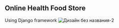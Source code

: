 ## Online Health Food Store
Using Django framework
![Дизайн без названия-2](https://github.com/LeraPolovinkina/Orgo/assets/92320503/ffbd55fd-308e-4ab8-9b11-6e9294ac6b46)
